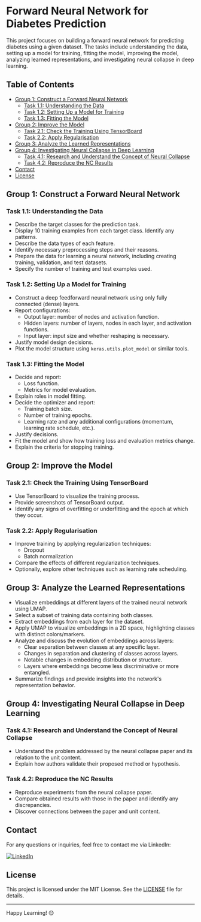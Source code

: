 # Forward Neural Network for Diabetes Prediction

This project focuses on building a forward neural network for predicting diabetes using a given dataset. The tasks include understanding the data, setting up a model for training, fitting the model, improving the model, analyzing learned representations, and investigating neural collapse in deep learning.

## Table of Contents
- [Group 1: Construct a Forward Neural Network](#group-1-construct-a-forward-neural-network)
  - [Task 1.1: Understanding the Data](#task-11-understanding-the-data)
  - [Task 1.2: Setting Up a Model for Training](#task-12-setting-up-a-model-for-training)
  - [Task 1.3: Fitting the Model](#task-13-fitting-the-model)
- [Group 2: Improve the Model](#group-2-improve-the-model)
  - [Task 2.1: Check the Training Using TensorBoard](#task-21-check-the-training-using-tensorboard)
  - [Task 2.2: Apply Regularisation](#task-22-apply-regularisation)
- [Group 3: Analyze the Learned Representations](#group-3-analyze-the-learned-representations)
- [Group 4: Investigating Neural Collapse in Deep Learning](#group-4-investigating-neural-collapse-in-deep-learning)
  - [Task 4.1: Research and Understand the Concept of Neural Collapse](#task-41-research-and-understand-the-concept-of-neural-collapse)
  - [Task 4.2: Reproduce the NC Results](#task-42-reproduce-the-nc-results)
- [Contact](#contact)
- [License](#license)

## Group 1: Construct a Forward Neural Network

### Task 1.1: Understanding the Data
- Describe the target classes for the prediction task.
- Display 10 training examples from each target class. Identify any patterns.
- Describe the data types of each feature.
- Identify necessary preprocessing steps and their reasons.
- Prepare the data for learning a neural network, including creating training, validation, and test datasets.
- Specify the number of training and test examples used.

### Task 1.2: Setting Up a Model for Training
- Construct a deep feedforward neural network using only fully connected (dense) layers.
- Report configurations:
  - Output layer: number of nodes and activation function.
  - Hidden layers: number of layers, nodes in each layer, and activation functions.
  - Input layer: input size and whether reshaping is necessary.
- Justify model design decisions.
- Plot the model structure using `keras.utils.plot_model` or similar tools.

### Task 1.3: Fitting the Model
- Decide and report:
  - Loss function.
  - Metrics for model evaluation.
- Explain roles in model fitting.
- Decide the optimizer and report:
  - Training batch size.
  - Number of training epochs.
  - Learning rate and any additional configurations (momentum, learning rate schedule, etc.).
- Justify decisions.
- Fit the model and show how training loss and evaluation metrics change.
- Explain the criteria for stopping training.

## Group 2: Improve the Model

### Task 2.1: Check the Training Using TensorBoard
- Use TensorBoard to visualize the training process.
- Provide screenshots of TensorBoard output.
- Identify any signs of overfitting or underfitting and the epoch at which they occur.

### Task 2.2: Apply Regularisation
- Improve training by applying regularization techniques:
  - Dropout
  - Batch normalization
- Compare the effects of different regularization techniques.
- Optionally, explore other techniques such as learning rate scheduling.

## Group 3: Analyze the Learned Representations
- Visualize embeddings at different layers of the trained neural network using UMAP.
- Select a subset of training data containing both classes.
- Extract embeddings from each layer for the dataset.
- Apply UMAP to visualize embeddings in a 2D space, highlighting classes with distinct colors/markers.
- Analyze and discuss the evolution of embeddings across layers:
  - Clear separation between classes at any specific layer.
  - Changes in separation and clustering of classes across layers.
  - Notable changes in embedding distribution or structure.
  - Layers where embeddings become less discriminative or more entangled.
- Summarize findings and provide insights into the network's representation behavior.

## Group 4: Investigating Neural Collapse in Deep Learning

### Task 4.1: Research and Understand the Concept of Neural Collapse
- Understand the problem addressed by the neural collapse paper and its relation to the unit content.
- Explain how authors validate their proposed method or hypothesis.

### Task 4.2: Reproduce the NC Results
- Reproduce experiments from the neural collapse paper.
- Compare obtained results with those in the paper and identify any discrepancies.
- Discover connections between the paper and unit content.

## Contact
For any questions or inquiries, feel free to contact me via LinkedIn:

[![LinkedIn](https://img.shields.io/badge/LinkedIn-0077B5?style=flat-square&logo=linkedin&logoColor=white)](https://www.linkedin.com/in/syed-muqtasid-ali-91a0a623a/)

## License
This project is licensed under the MIT License. See the [LICENSE](LICENSE) file for details.

---

Happy Learning! 😊
